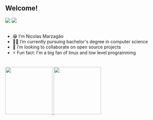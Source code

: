 
## Welcome!

<div>
<a href = "mailto:contato@seu-usuário-aqui"><img src="https://img.shields.io/badge/Gmail-D14836?style=for-the-badge&logo=gmail&logoColor=white" target="_blank"></a>
<a href=" www.linkedin.com/in/nicolas-zanini-marzagao" target="_blank"><img src="https://img.shields.io/badge/-LinkedIn-%230077B5?style=for-the-badge&logo=linkedin&logoColor=white" target="_blank"></a>   
</div>

<br>

- 😁 I’m Nicolas Marzagão
- 👨‍🎓 I’m currently pursuing bachelor's degree in computer science
- 📢 I’m looking to collaborate on open source projects
- ⚡ Fun fact: I'm a big fan of linux and low level programming

<br>

<div>
<a href="https://github.com/nmarzagao">
<img height="150px" src="https://github-readme-stats.vercel.app/api?username=nmarzagao&show_icons=true&theme=city_lights&include_all_commits=true&count_private=true"/>
<img height="150px" src="https://github-readme-stats.vercel.app/api/top-langs/?username=nmarzagao&layout=compact&langs_count=7&theme=city_lights"/>
</div>
